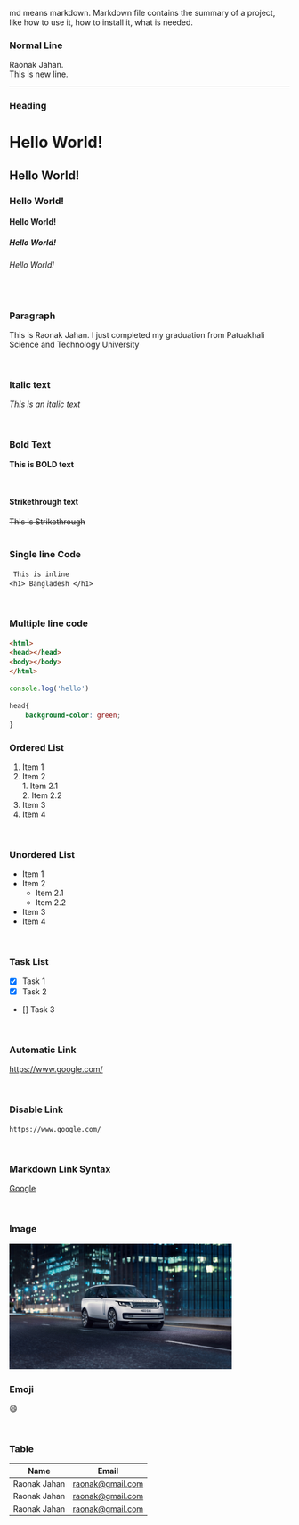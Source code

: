 md means markdown. Markdown file contains the summary of a project, like how to use it, how to install it, what is needed.
<!--markdown tutorial-->

### Normal Line
Raonak Jahan.  
This is new line.

---

### Heading

# Hello World!
## Hello World!
### Hello World!
#### Hello World!
##### Hello World!
###### Hello World!
</br>

### Paragraph

<p>This is Raonak Jahan. I just completed my graduation from Patuakhali Science and Technology University</p>
</br>

### Italic text

<i>This is an italic text</i> 

</br>

### Bold Text


**This is BOLD text**  

</br>

#### Strikethrough text


~~This is Strikethrough~~  
</br>

### Single line Code

` This is inline`  
`<h1> Bangladesh </h1>`

</br>


### Multiple line code
```html
<html>
<head></head>
<body></body>
</html>

```
```javascript
console.log('hello')
```

```css
head{
    background-color: green;
}

```

### Ordered List
1. Item 1
2. Item 2  
       1. Item 2.1  
       2. Item  2.2
3. Item 3
4. Item 4

<br/>

### Unordered List

- Item 1
- Item 2
  - Item 2.1
  - Item 2.2  
- Item 3
- Item 4

<br/>

### Task List

- [x] Task 1
- [x] Task 2
- [] Task 3

<br/>

### Automatic Link

https://www.google.com/

<br/>

### Disable Link

`https://www.google.com/`

<br/>

### Markdown Link Syntax

[Google](https://www.google.com/)

<br/>

### Image

<img src="./images/range-rover.JPG" width="400" title="Range Rover"/>

<br/>

### Emoji

😄

<br/>

### Table

| Name | Email |
| -----| -------|
| Raonak Jahan | raonak@gmail.com |
| Raonak Jahan | raonak@gmail.com |
| Raonak Jahan | raonak@gmail.com |
